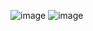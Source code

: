 ![image](https://github.com/ikramdev101/Syst-me-d-Authentification-avec-PHP-et-MySQL/assets/145211609/163827ec-431e-4786-b4ef-8e48699f50d4)
![image](https://github.com/ikramdev101/Syst-me-d-Authentification-avec-PHP-et-MySQL/assets/145211609/05ffb904-fc21-4ac7-8a22-ae6f87893335)

